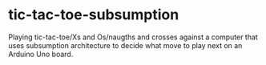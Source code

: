# tic-tac-toe-subsumption
Playing tic-tac-toe/Xs and Os/naugths and crosses against a computer that uses subsumption architecture to decide what move to play next on an Arduino Uno board. 
